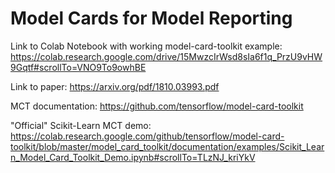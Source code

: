 # Model Cards for Model Reporting

Link to Colab Notebook with working model-card-toolkit example: https://colab.research.google.com/drive/15MwzcIrWsd8sIa6f1q_PrzU9vHW9Gqtf#scrollTo=VNO9To9owhBE

Link to paper: https://arxiv.org/pdf/1810.03993.pdf

MCT documentation: https://github.com/tensorflow/model-card-toolkit

"Official" Scikit-Learn MCT demo: https://colab.research.google.com/github/tensorflow/model-card-toolkit/blob/master/model_card_toolkit/documentation/examples/Scikit_Learn_Model_Card_Toolkit_Demo.ipynb#scrollTo=TLzNJ_kriYkV

